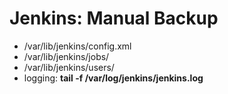 # Jenkins: Manual Backup


* /var/lib/jenkins/config.xml
* /var/lib/jenkins/jobs/
* /var/lib/jenkins/users/
* logging: **tail -f  /var/log/jenkins/jenkins.log**


